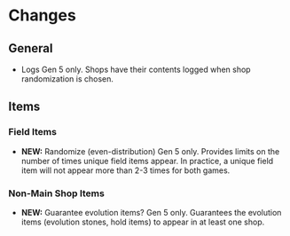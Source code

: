 # Changes
## General
- Logs 
Gen 5 only. Shops have their contents logged when shop randomization is chosen. 

## Items
### Field Items
- **NEW:** Randomize (even-distribution)
Gen 5 only. Provides limits on the number of times unique field items appear. In practice, a unique field item will not appear more than 2-3 times for both games. 
### Non-Main Shop Items

- **NEW:** Guarantee evolution items?
Gen 5 only. Guarantees the evolution items (evolution stones, hold items) to appear in at least one shop. 